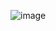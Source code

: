 ![image](https://user-images.githubusercontent.com/16625943/224784625-fba0bedd-cd88-4f1f-a20d-5dfae3f0aff5.png)
